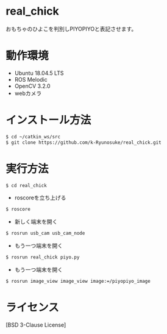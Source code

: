 # real_chick
おもちゃのひよこを判別しPIYOPIYOと表記させます。  
# 動作環境
  - Ubuntu 18.04.5 LTS
  - ROS Melodic
  - OpenCV 3.2.0
  - webカメラ
# インストール方法
```bash
$ cd ~/catkin_ws/src
$ git clone https://github.com/k-Ryunosuke/real_chick.git
```
# 実行方法
```bash
$ cd real_chick
```
- roscoreを立ち上げる
```bash
$ roscore
```
- 新しく端末を開く
```bash
$ rosrun usb_cam usb_cam_node
```
- もう一つ端末を開く
```bash
$ rosrun real_chick piyo.py
```
- もう一つ端末を開く
```bash
$ rosrun image_view image_view image:=/piyopiyo_image
```
# ライセンス
[BSD 3-Clause License]
